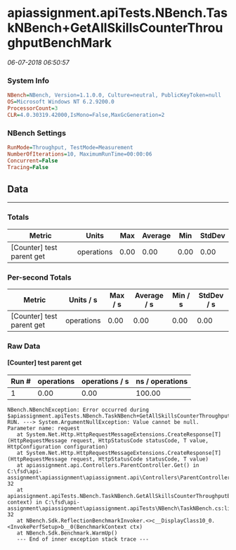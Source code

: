 ﻿# apiassignment.apiTests.NBench.TaskNBench+GetAllSkillsCounterThroughputBenchMark
_06-07-2018 06:50:57_
### System Info
```ini
NBench=NBench, Version=1.1.0.0, Culture=neutral, PublicKeyToken=null
OS=Microsoft Windows NT 6.2.9200.0
ProcessorCount=3
CLR=4.0.30319.42000,IsMono=False,MaxGcGeneration=2
```

### NBench Settings
```ini
RunMode=Throughput, TestMode=Measurement
NumberOfIterations=10, MaximumRunTime=00:00:06
Concurrent=False
Tracing=False
```

## Data
-------------------

### Totals
|          Metric |           Units |             Max |         Average |             Min |          StdDev |
|---------------- |---------------- |---------------- |---------------- |---------------- |---------------- |
|[Counter] test parent get |      operations |            0.00 |            0.00 |            0.00 |            0.00 |

### Per-second Totals
|          Metric |       Units / s |         Max / s |     Average / s |         Min / s |      StdDev / s |
|---------------- |---------------- |---------------- |---------------- |---------------- |---------------- |
|[Counter] test parent get |      operations |            0.00 |            0.00 |            0.00 |            0.00 |

### Raw Data
#### [Counter] test parent get
|           Run # |      operations |  operations / s | ns / operations |
|---------------- |---------------- |---------------- |---------------- |
|               1 |            0.00 |            0.00 |          100.00 |


```
NBench.NBenchException: Error occurred during $apiassignment.apiTests.NBench.TaskNBench+GetAllSkillsCounterThroughputBenchMark RUN. ---> System.ArgumentNullException: Value cannot be null.
Parameter name: request
   at System.Net.Http.HttpRequestMessageExtensions.CreateResponse[T](HttpRequestMessage request, HttpStatusCode statusCode, T value, HttpConfiguration configuration)
   at System.Net.Http.HttpRequestMessageExtensions.CreateResponse[T](HttpRequestMessage request, HttpStatusCode statusCode, T value)
   at apiassignment.api.Controllers.ParentController.Get() in C:\fsd\api-assignment\apiassignment\apiassignment.api\Controllers\ParentController.cs:line 32
   at apiassignment.apiTests.NBench.TaskNBench.GetAllSkillsCounterThroughputBenchMark(BenchmarkContext context) in C:\fsd\api-assignment\apiassignment\apiassignment.apiTests\NBench\TaskNBench.cs:line 32
   at NBench.Sdk.ReflectionBenchmarkInvoker.<>c__DisplayClass10_0.<InvokePerfSetup>b__0(BenchmarkContext ctx)
   at NBench.Sdk.Benchmark.WarmUp()
   --- End of inner exception stack trace ---
```

